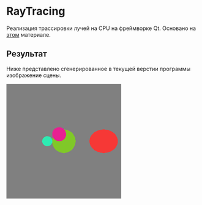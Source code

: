 # RayTracing

Реализация трассировки лучей на CPU на фреймворке Qt. Основано на [этом](https://github.com/ssloy/tinyraytracer/wiki/Part-1:-understandable-raytracing) материале.

## Результат

Ниже представлено сгенерированное в текущей верстии программы изображение сцены.

![Сгенерированное изображение сцены.](https://github.com/roman656/RayTracing/blob/main/result.png)
